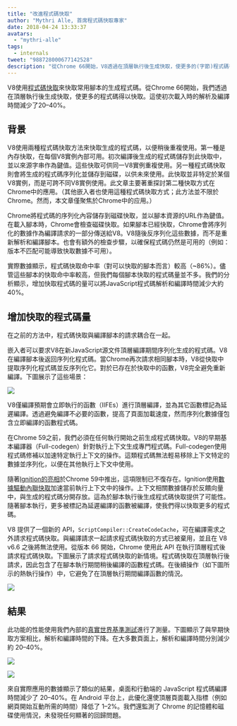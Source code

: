 ```yaml
---
title: "改進程式碼快取"
author: "Mythri Alle, 首席程式碼快取專家"
date: 2018-04-24 13:33:37
avatars:
  - "mythri-alle"
tags:
  - internals
tweet: "988728000677142528"
description: "從Chrome 66開始，V8透過在頂層執行後生成快取，使更多的(字節)程式碼得以快取。"
---
```

V8使用[程式碼快取](/blog/code-caching)來快取常用腳本的生成程式碼。從Chrome 66開始，我們透過在頂層執行後生成快取，使更多的程式碼得以快取。這使初次載入時的解析及編譯時間減少了20–40%。

<!--truncate-->
## 背景

V8使用兩種程式碼快取方法來快取生成的程式碼，以便稍後重複使用。第一種是內存快取，在每個V8實例內部可用。初次編譯後生成的程式碼儲存到此快取中，並以來源字串作為鍵值。這些快取可供同一V8實例重複使用。另一種程式碼快取則會將生成的程式碼序列化並儲存到磁碟，以供未來使用。此快取並非特定於某個V8實例，而是可跨不同V8實例使用。此文章主要著重探討第二種快取方式在Chrome中的應用。（其他嵌入者也使用這種程式碼快取方式；此方法並不限於Chrome。然而，本文章僅聚焦於Chrome中的应用。）

Chrome將程式碼的序列化內容儲存到磁碟快取，並以腳本資源的URL作為鍵值。在載入腳本時，Chrome會檢查磁碟快取。如果腳本已經快取，Chrome會將序列化的數據作為編譯請求的一部分傳送給V8。V8隨後反序列化這些數據，而不是重新解析和編譯腳本。也會有額外的檢查步驟，以確保程式碼仍然是可用的（例如：版本不匹配可能導致快取數據不可用）。

實際數據顯示，程式碼快取命中率（對可以快取的腳本而言）較高（~86%）。儘管這些腳本的快取命中率較高，但我們每個腳本快取的程式碼量並不多。我們的分析顯示，增加快取程式碼的量可以將JavaScript程式碼解析和編譯時間減少大約40%。

## 增加快取的程式碼量

在之前的方法中，程式碼快取與編譯腳本的請求耦合在一起。

嵌入者可以要求V8在新JavaScript源文件頂層編譯期間序列化生成的程式碼。V8在編譯腳本後返回序列化程式碼。當Chrome再次請求相同腳本時，V8從快取中提取序列化程式碼並反序列化它。對於已存在於快取中的函數，V8完全避免重新編譯。下圖展示了這些場景：

![](/_img/improved-code-caching/warm-hot-run-1.png)

V8僅編譯預期會立即執行的函數（IIFEs）進行頂層編譯，並為其它函數標記為延遲編譯。透過避免編譯不必要的函數，提高了頁面加載速度，然而序列化數據僅包含立即編譯的函數程式碼。

在Chrome 59之前，我們必須在任何執行開始之前生成程式碼快取。V8的早期基本編譯器（Full-codegen）針對執行上下文生成專門程式碼。Full-codegen使用程式碼修補以加速特定執行上下文的操作。這類程式碼無法輕易移除上下文特定的數據並序列化，以便在其他執行上下文中使用。

隨著[Ignition的亮相](/blog/launching-ignition-and-turbofan)於Chrome 59中推出，這項限制已不復存在。Ignition使用[數據驅動內聯快取](https://www.youtube.com/watch?v=u7zRSm8jzvA)加速當前執行上下文中的操作。上下文相關數據儲存於反饋向量中，與生成的程式碼分開存放。這為於腳本執行後生成程式碼快取提供了可能性。隨著腳本執行，更多被標記為延遲編譯的函數被編譯，使我們得以快取更多的程式碼。

V8 提供了一個新的 API，`ScriptCompiler::CreateCodeCache`，可在編譯需求之外請求程式碼快取。與編譯請求一起請求程式碼快取的方式已被棄用，並且在 V8 v6.6 之後將無法使用。從版本 66 開始，Chrome 使用此 API 在執行頂層程式後請求程式碼快取。下圖展示了請求程式碼快取的新情境。程式碼快取在頂層執行後請求，因此包含了在腳本執行期間稍後編譯的函數程式碼。在後續操作（如下圖所示的熱執行操作）中，它避免了在頂層執行期間編譯函數的情況。

![](/_img/improved-code-caching/warm-hot-run-2.png)

## 結果

此功能的性能使用我們內部的[真實世界基準測試](https://cs.chromium.org/chromium/src/tools/perf/page_sets/v8_top_25.py?q=v8.top&sq=package:chromium&l=1)進行了測量。下圖顯示了與早期快取方案相比，解析和編譯時間的下降。在大多數頁面上，解析和編譯時間分別減少約 20–40%。

![](/_img/improved-code-caching/parse.png)

![](/_img/improved-code-caching/compile.png)

來自實際應用的數據顯示了類似的結果，桌面和行動端的 JavaScript 程式碼編譯時間減少了 20–40%。在 Android 平台上，此優化還使頂層頁面載入指標（例如網頁開始互動所需的時間）降低了 1–2%。我們還監測了 Chrome 的記憶體和磁碟使用情況，未發現任何顯著的回歸問題。
